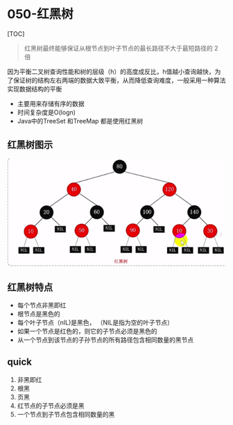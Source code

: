 # 050-红黑树

[TOC]

> 红黑树最终能够保证从根节点到叶子节点的最长路径不大于最短路径的 2 倍

因为平衡二叉树查询性能和树的层级（h）的高度成反比，h值越小查询越快，为了保证树的结构左右两端的数据大致平衡，从而降低查询难度，一般采用一种算法实现数据结构的平衡

- 主要用来存储有序的数据
- 时间复杂度是O(logn)
- Java中的TreeSet 和TreeMap 都是使用红黑树

## 红黑树图示

![image-20200811220121172](../../../assets/image-20200811220121172.png)

## 红黑树特点

- 每个节点非黑即红
- 根节点是黑色的
- 每个叶子节点（nIL)是黑色， （NIL是指为空的叶子节点）
- 如果一个节点是红色的，则它的子节点必须是黑色的
- 从一个节点到该节点的子孙节点的所有路径包含相同数量的黑节点

## quick

1. 非黑即红
2. 根黑
3. 页黑
4. 红节点的子节点必须是黑
5. 一个节点到子节点包含相同数量的黑